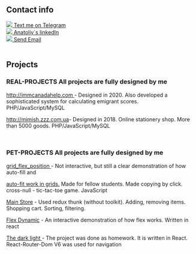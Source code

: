 <h2>Contact info</h2>
<a href="https://t.me/a_sid_ks" target="_blank"><img
            src="https://github.com/sidhtc510/githubSettings/blob/main/telegram.png"> Text me on Telegram</a><br />
<a href="https://www.linkedin.com/in/sidhtc510/" target="_blank"><img
            src="https://github.com/sidhtc510/githubSettings/blob/main/linkedin.png"> Anatoliy`s linkedIn</a><br />
<a href="mailto:sidhtc510@gmail.com" target="_blank"><img
            src="https://github.com/sidhtc510/githubSettings/blob/main/mail.png"> Send Email</a>
<br /><br />


<h2>Projects</h2>
<h3>REAL-PROJECTS All projects are fully designed by me</h3>
<p><a href="http://immcanadahelp.com ">http://immcanadahelp.com </a>
        - Designed in 2020. Also developed a sophisticated system for calculating emigrant scores. PHP/JavaScript/MySQL
</p>
<p><a href="http://mimish.zzz.com.ua ">http://mimish.zzz.com.ua</a>- Designed in 2018. Online stationery shop. More
        than 5000 goods. PHP/JavaScript/MySQL
</p><br />
<h3>PET-PROJECTS All projects are fully designed by me</h3>
<p><a href="https://sidhtc510.github.io/grid_flex_position/">grid_flex_position </a>- Not interactive, but still a clear demonstration of how auto-fill and</p>
<p><a href="https://cross-null.onrender.com/">auto-fit work in grids.</a> Made for fellow students. Made copying by click. cross-null - tic-tac-toe game. JavaScript</p>
<p><a href="https://mainstore-redux.onrender.com/">Main Store</a> - Used redux thunk (without toolkit). Adding, removing items. Shopping cart. Sorting, filtering.</p>
<p><a href="https://flexdynamic.onrender.com/">Flex Dynamic</a> - An interactive demonstration of how flex works. Written in react</p>
<p><a href="https://the-dark-light.onrender.com/">The dark light </a>- The project was done as homework. It is written in React. React-Router-Dom V6 was used for navigation</p>

